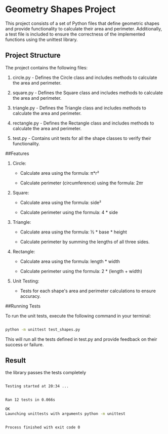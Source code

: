 # Geometry Shapes Project

This project consists of a set of Python files that define geometric shapes and provide functionality to calculate their area and perimeter. Additionally, a test file is included to ensure the correctness of the implemented functions using the unittest library.

## Project Structure

The project contains the following files:

1. circle.py - Defines the Circle class and includes methods to calculate the area and perimeter.

2. square.py - Defines the Square class and includes methods to calculate the area and perimeter.

3. triangle.py - Defines the Triangle class and includes methods to calculate the area and perimeter.

4. rectangle.py - Defines the Rectangle class and includes methods to calculate the area and perimeter.

5. test.py - Contains unit tests for all the shape classes to verify their functionality.

##Features

1. Circle: 

    - Calculate area using the formula:  π*r² 

    - Calculate perimeter (circumference) using the formula:  2*π*r 

2. Square: 

    - Calculate area using the formula:  side² 

    - Calculate perimeter using the formula:  4 * side 

3. Triangle: 

    - Calculate area using the formula:  ½ * base * height 

    - Calculate perimeter by summing the lengths of all three sides.

4. Rectangle: 

    - Calculate area using the formula:  length * width 

    - Calculate perimeter using the formula:  2 * (length + width) 

5. Unit Testing: 

    - Tests for each shape's area and perimeter calculations to ensure accuracy.



##Running Tests

To run the unit tests, execute the following command in your terminal:

```bash

python -m unittest test_shapes.py

```

This will run all the tests defined in test.py and provide feedback on their success or failure.

## Result

the library passes the tests completely

```bash

Testing started at 20:34 ...


Ran 12 tests in 0.066s

OK
Launching unittests with arguments python -m unittest


Process finished with exit code 0

```